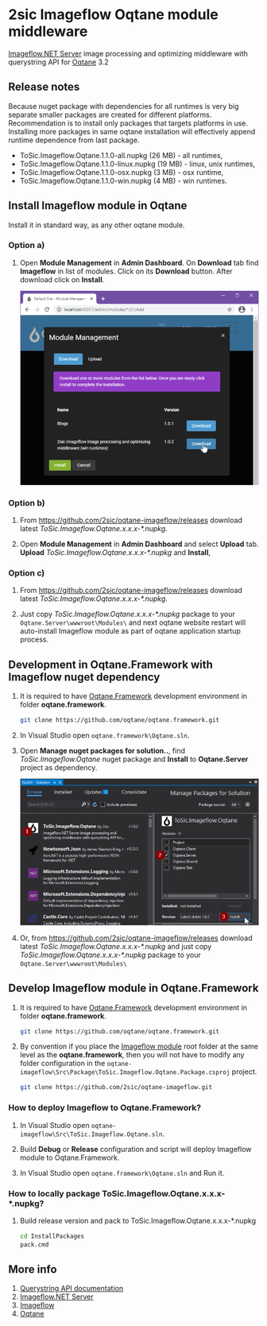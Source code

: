 # 2sic Imageflow Oqtane module middleware

[Imageflow.NET Server](https://github.com/imazen/imageflow-dotnet-server) image processing and optimizing middleware with querystring API for [Oqtane](https://www.oqtane.org/) 3.2

## Release notes

Because nuget package with dependencies for all runtimes is very big separate smaller packages are created for different platforms.
Recommendation is to install only packages that targets platforms in use.
Installing more packages in same oqtane installation will effectively append runtime dependence from last package.

- ToSic.Imageflow.Oqtane.1.1.0-all.nupkg (26 MB)  - all runtimes,
- ToSic.Imageflow.Oqtane.1.1.0-linux.nupkg (19 MB) - linux, unix runtimes,
- ToSic.Imageflow.Oqtane.1.1.0-osx.nupkg (3 MB) - osx runtime,
- ToSic.Imageflow.Oqtane.1.1.0-win.nupkg (4 MB) - win runtimes.

## Install Imageflow module in Oqtane

Install it in standard way, as any other oqtane module.

### Option a)

1. Open **Module Management** in **Admin Dashboard**. On **Download** tab find **Imageflow** in list of modules. Click on its **Download** button. After download click on **Install**.

    ![](Doc/images/install-oqtane-module-form-nuget.png)

### Option b)

1. From https://github.com/2sic/oqtane-imageflow/releases download latest _ToSic.Imageflow.Oqtane.x.x.x-*.nupkg_.

2. Open **Module Management** in **Admin Dashboard** and select **Upload** tab. **Upload** _ToSic.Imageflow.Oqtane.x.x.x-*.nupkg_ and **Install**,

### Option c)

1. From https://github.com/2sic/oqtane-imageflow/releases download latest _ToSic.Imageflow.Oqtane.x.x.x-*.nupkg_.

1. Just copy _ToSic.Imageflow.Oqtane.x.x.x-*.nupkg_ package to your `Oqtane.Server\wwwroot\Modules\` and next oqtane website restart will auto-install Imageflow module as part of oqtane application startup process.

## Development in Oqtane.Framework with Imageflow nuget dependency

1. It is required to have [Oqtane.Framework](https://github.com/oqtane/oqtane.framework) development environment in folder **oqtane.framework**.

    ```bash
    git clone https://github.com/oqtane/oqtane.framework.git
    ```

1. In Visual Studio open `oqtane.framework\Oqtane.sln`.

1. Open **Manage nuget packages for solution..**, find _ToSic.Imageflow.Oqtane_ nuget package and **Install** to **Oqtane.Server** project as dependency.

    ![](Doc/images/install-nuget-package.png)

1. Or, from https://github.com/2sic/oqtane-imageflow/releases download latest _ToSic.Imageflow.Oqtane.x.x.x-*.nupkg_ and just copy _ToSic.Imageflow.Oqtane.x.x.x-*.nupkg_ package to your `Oqtane.Server\wwwroot\Modules\`

## Develop Imageflow module in Oqtane.Framework

1. It is required to have [Oqtane.Framework](https://github.com/oqtane/oqtane.framework) development environment in folder **oqtane.framework**.

    ```bash
    git clone https://github.com/oqtane/oqtane.framework.git
    ```

1. By convention if you place the [Imageflow module](https://github.com/2sic/oqtane-imageflow) root folder at the same level as the **oqtane.framework**, then you will not have to modify any folder configuration in the `oqtane-imageflow\Src\Package\ToSic.Imageflow.Oqtane.Package.csproj` project.

    ```bash
    git clone https://github.com/2sic/oqtane-imageflow.git
    ```

### How to deploy Imageflow to Oqtane.Framework?

1. In Visual Studio open `oqtane-imageflow\Src\ToSic.Imageflow.Oqtane.sln`.

1. Build **Debug** or **Release** configuration and script will deploy Imageflow module to Oqtane.Framework.

1. In Visual Studio open `oqtane.framework\Oqtane.sln` and Run it.

### How to locally package ToSic.Imageflow.Oqtane.x.x.x-*.nupkg?

1. Build release version and pack to ToSic.Imageflow.Oqtane.x.x.x-*.nupkg

    ```bash
    cd InstallPackages
    pack.cmd
    ```

## More info

1. [Querystring API documentation](https://docs.imageflow.io/querystring/introduction.html)
1. [Imageflow.NET Server](https://github.com/imazen/imageflow-dotnet-server)
1. [Imageflow](https://www.imageflow.io/)
1. [Oqtane](https://github.com/oqtane/oqtane.framework)
